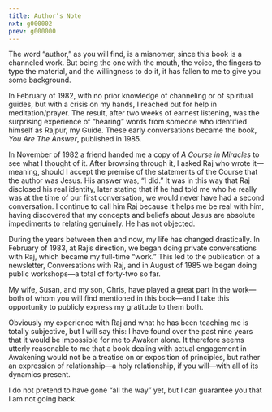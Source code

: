 ```yaml
---
title: Author’s Note 
nxt: g000002
prev: g000000
---
```


The word “author,” as you will find, is a misnomer, since this book is a
channeled work. But being the one with the mouth, the voice, the fingers
to type the material, and the willingness to do it, it has fallen to me
to give you some background.

In February of 1982, with no prior knowledge of channeling or of
spiritual guides, but with a crisis on my hands, I reached out for help
in meditation/prayer. The result, after two weeks of earnest listening,
was the surprising experience of “hearing” words from someone who
identified himself as Rajpur, my Guide. These early conversations became
the book, *You Are The Answer*, published in 1985.

In November of 1982 a friend handed me a copy of 
*A Course in Miracles* to see what I
thought of it. After browsing through it, I asked Raj who wrote
it—meaning, should I accept the premise of the statements of the Course
that the author was Jesus. His answer was, “I did.” It was in this way
that Raj disclosed his real identity, later stating that if he had told
me who he really was at the time of our first conversation, we would
never have had a second conversation. I continue to call him Raj because
it helps me be real with him, having discovered that my concepts and
beliefs about Jesus are absolute impediments to relating genuinely. He
has not objected.

During the years between then and now, my life has changed drastically.
In February of 1983, at Raj’s direction, we began doing private
conversations with Raj, which became my full-time “work.” This led to
the publication of a newsletter, Conversations with Raj, and in August
of 1985 we began doing public workshops—a total of forty-two so far.

My wife, Susan, and my son, Chris, have played a great part in the
work—both of whom you will find mentioned in this book—and I take this
opportunity to publicly express my gratitude to them both.

Obviously my experience with Raj and what he has been teaching me is
totally subjective, but I will say this: I have found over the past nine
years that it would be impossible for me to Awaken alone. It therefore
seems utterly reasonable to me that a book dealing with actual
engagement in Awakening would not be a treatise on or exposition of
principles, but rather an expression of relationship—a holy
relationship, if you will—with all of its dynamics present.

I do not pretend to have gone “all the way” yet, but I can guarantee you
that I am not going back.
